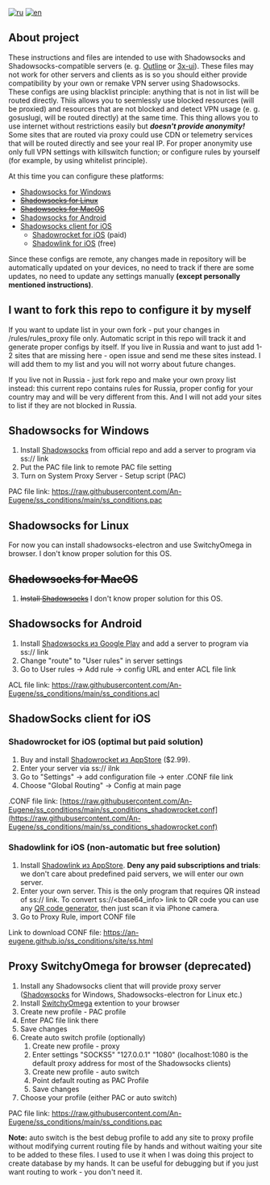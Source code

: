 [![ru](https://img.shields.io/badge/language-%D1%80%D1%83%D1%81%D1%81%D0%BA%D0%B8%D0%B9-blue.svg)](https://github.com/an-eugene/ss_conditions/blob/master/.github/README.md)
[![en](https://img.shields.io/badge/language-english-red.svg)](https://github.com/an-eugene/ss_conditions/blob/master/.github/README-en.md)

## About project
These instructions and files are intended to use with Shadowsocks and Shadowsocks-compatible servers (e. g. [Outline](https://getoutline.org/ru/ "Download Outline") or [3x-ui](https://github.com/MHSanaei/3x-ui)). These files may not work for other servers and clients as is so you should either provide compatibility by your own or remake VPN server using Shadowsocks.
These configs are using blacklist principle: anything that is not in list will be routed directly. Thiis allows you to seemlessly use blocked resources (will be proxied) and resources that are not blocked and detect VPN usage (e. g. gosuslugi, will be routed directly) at the same time. 
This thing allows you to use internet without restrictions easily but ***doesn't provide anonymity!*** Some sites that are routed via proxy could use CDN or telemetry services that will be routed directly and see your real IP. For proper anonymity use only full VPN settings with killswitch function; or configure rules by yourself (for example, by using whitelist principle).

At this time you can configure these platforms:
* [Shadowsocks for Windows](#shadowsocks-for-windows)
* ~~[Shadowsocks for Linux](#shadowsocks-for-linux)~~
* ~~[Shadowsocks for MacOS](#shadowsocks-for-macos)~~
* [Shadowsocks for Android](#shadowsocks-for-android)
* [Shadowsocks client for iOS](#shadowsocks-client-for-ios)
  - [Shadowrocket for iOS](#shadowrocket-for-ios-optimal-but-paid-solution) (paid)
  - [Shadowlink for iOS](#shadowlink-for-ios-non-automatic-but-free-solution) (free)
 
Since these configs are remote, any changes made in repository will be automatically updated on your devices, no need to track if there are some updates, no need to update any settings manually **(except personally mentioned instructions)**.

## I want to fork this repo to configure it by myself
If you want to update list in your own fork - put your changes in /rules/rules_proxy file only. Automatic script in this repo will track it and generate proper configs by itself.
If you live in Russia and want to just add 1-2 sites that are missing here - open issue and send me these sites instead. I will add them to my list and you will not worry about future changes.

If you live not in Russia - just fork repo and make your own proxy list instead: this current repo contains rules for Russia, proper config for your country may and will be very different from this. And I will not add your sites to list if they are not blocked in Russia.

## Shadowsocks for Windows
1. Install [Shadowsocks](https://github.com/shadowsocks/shadowsocks-windows/releases/latest "Shadowsocks github repo")  from official repo and add a server to program via ss:// link
3. Put the PAC file link to remote PAC file setting
4. Turn on System Proxy Server - Setup script (PAC)

PAC file link: https://raw.githubusercontent.com/An-Eugene/ss_conditions/main/ss_conditions.pac


## Shadowsocks for Linux
For now you can install shadowsocks-electron and use SwitchyOmega in browser. I don't know proper solution for this OS.


## ~~Shadowsocks for MacOS~~
1. ~~Install [Shadowsocks](https://github.com/shadowsocks/ShadowsocksX-NG)~~
I don't know proper solution for this OS.


## Shadowsocks for Android
1. Install [Shadowsocks из Google Play](https://play.google.com/store/apps/details?id=com.github.shadowsocks "Shadowsocks in Google Play") and add a server to program via ss:// link
2. Change "route" to "User rules" in server settings
3. Go to User rules -> Add rule -> config URL and enter ACL file link

ACL file link: https://raw.githubusercontent.com/An-Eugene/ss_conditions/main/ss_conditions.acl


## ShadowSocks client for iOS
### Shadowrocket for iOS (optimal but paid solution)
1. Buy and install [Shadowrocket из AppStore](https://apps.apple.com/us/app/shadowrocket/id932747118) ($2.99).
2. Enter your server via ss:// ilnk
3. Go to "Settings" -> add configuration file -> enter .CONF file link 
4. Choose "Global Routing" -> Config at main page

.CONF file link: [https://raw.githubusercontent.com/An-Eugene/ss_conditions/main/ss_conditions_shadowrocket.conf](https://raw.githubusercontent.com/An-Eugene/ss_conditions/main/ss_conditions_shadowrocket.conf)

### Shadowlink for iOS (non-automatic but free solution)
1. Install [Shadowlink из AppStore](https://apps.apple.com/us/app/shadowlink-shadowsocks-proxy/id1439686518 "Shadowlink for iOS"). **Deny any paid subscriptions and trials**: we don't care about predefined paid servers, we will enter our own server.
2. Enter your own server. This is the only program that requires QR instead of ss:// link. To convert ss://<base64_info> link to QR code you can use any [QR code generator](https://webqr.com/create.html), then just scan it via iPhone camera.
3. Go to Proxy Rule, import CONF file

Link to download CONF file: https://an-eugene.github.io/ss_conditions/site/ss.html


## Proxy SwitchyOmega for browser (deprecated)
1. Install any Shadowsocks client that will provide proxy server ([Shadowsocks](https://github.com/shadowsocks/shadowsocks-windows/releases/latest "Shadowsocks github repo") for Windows, Shadowsocks-electron for Linux etc.)
2. Install [SwitchyOmega](https://chrome.google.com/webstore/detail/proxy-switchyomega/padekgcemlokbadohgkifijomclgjgif "SwitchyOmega for Google Chrome") extention to your browser
3. Create new profile - PAC profile
4. Enter PAC file link there
5. Save changes
6. Create auto switch profile (optionally)
   1. Create new profile - proxy
   2. Enter settings "SOCKS5" "127.0.0.1" "1080" (localhost:1080 is the default proxy address for most of the Shadowsocks clients)
   3. Create new profile - auto switch
   4. Point default routing as PAC Profile
   5. Save changes
8. Choose your profile (either PAC or auto switch)

PAC file link: https://raw.githubusercontent.com/An-Eugene/ss_conditions/main/ss_conditions.pac

**Note:** auto switch is the best debug profile to add any site to proxy profile without modifying current routing file by hands and without waiting your site to be added to these files. I used to use it when I was doing this project to create database by my hands. It can be useful for debugging but if you just want routing to work - you don't need it.
